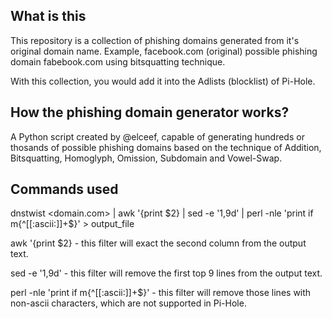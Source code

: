 ## What is this

This repository is a collection of phishing domains generated from it's original domain name.
Example, facebook.com (original) possible phishing domain fabebook.com using bitsquatting technique.

With this collection, you would add it into the Adlists (blocklist) of Pi-Hole.

## How the phishing domain generator works?

A Python script created by @elceef, capable of generating hundreds or thosands of possible phishing domains based on the technique of Addition, Bitsquatting, Homoglyph, Omission, Subdomain and Vowel-Swap.

## Commands used

dnstwist <domain.com> | awk '{print $2} | sed -e '1,9d' | perl -nle 'print if m{^[[:ascii:]]+$}' > output_file

awk '{print $2} - this filter will exact the second column from the output text.

sed -e '1,9d' - this filter will remove the first top 9 lines from the output text.

perl -nle 'print if m{^[[:ascii:]]+$}' - this filter will remove those lines with non-ascii characters, which are not supported in Pi-Hole.